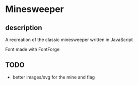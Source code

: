 # Minesweeper

## description
A recreation of the classic minesweeper written in JavaScript

Font made with FontForge

## TODO
- better images/svg for the mine and flag
